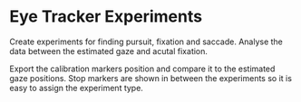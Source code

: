 # Eye Tracker Experiments

Create experiments for finding pursuit, fixation and saccade. Analyse the data between the estimated gaze and acutal fixation.

Export the calibration markers position and compare it to the estimated gaze positions. Stop markers are shown in between the experiments so it is easy to assign the experiment type.